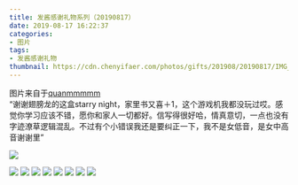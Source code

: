 ```yaml
---
title: 发酱感谢礼物系列（20190817）
date: 2019-08-17 16:22:37
categories:
- 图片
tags:
- 发酱感谢礼物
thumbnail: https://cdn.chenyifaer.com/photos/gifts/201908/20190817/IMG_7183.JPG
---
```


图片来自于<a href="https://weibo.com/p/1005051720171447" target="_blank">quanmmmmm</a><br/> “谢谢翅膀龙的这盒starry night，家里书又喜＋1，这个游戏机我都没玩过哎。感觉你学习应该不错，愿你和家人一切都好。信写得很好哈，情真意切，一点也没有字迹潦草逻辑混乱。不过有个小错误我还是要纠正一下，我不是女低音，是女中高音谢谢里”

![](https://cdn.chenyifaer.com/photos/gifts/201908/20190817/IMG_7183.JPG)

<!--more-->

![](https://cdn.chenyifaer.com/photos/gifts/201908/20190817/IMG_7184.JPG)
![](https://cdn.chenyifaer.com/photos/gifts/201908/20190817/IMG_7185.JPG)
![](https://cdn.chenyifaer.com/photos/gifts/201908/20190817/IMG_7186.JPG)
![](https://cdn.chenyifaer.com/photos/gifts/201908/20190817/IMG_7187.JPG)
![](https://cdn.chenyifaer.com/photos/gifts/201908/20190817/IMG_7188.JPG)
![](https://cdn.chenyifaer.com/photos/gifts/201908/20190817/IMG_7189.JPG)
![](https://cdn.chenyifaer.com/photos/gifts/201908/20190817/IMG_7190.JPG)
![](https://cdn.chenyifaer.com/photos/gifts/201908/20190817/IMG_7191.JPG)
